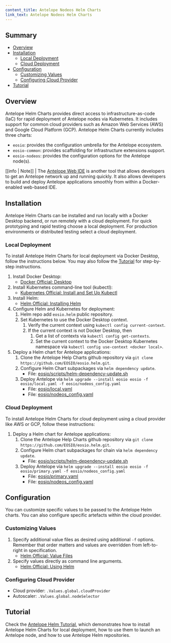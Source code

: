 ```yaml
---
content_title: Antelope Nodeos Helm Charts
link_text: Antelope Nodeos Helm Charts
---
```


## Summary

* [Overview](#overview)
* [Installation](#installation)
    * [Local Deployment](#local-deployment)
    * [Cloud Deployment](#cloud-deployment)
* [Configuration](#configuration)
    * [Customizing Values](#customizing-values)
    * [Configuring Cloud Provider](#configuring-cloud-provider)
* [Tutorial](#tutorial)

## Overview

Antelope Helm Charts provides direct access to infrastructure-as-code (IaC) for rapid deployment of Antelope nodes via Kubernetes. It includes support for common cloud providers such as Amazon Web Services (AWS) and Google Cloud Platform (GCP). Antelope Helm Charts currently includes three charts:

  * `eosio`: provides the configuration umbrella for the Antelope ecosystem.
  * `eosio-common`: provides scaffolding for infrastructure extensions support.
  * `eosio-nodeos`: provides the configuration options for the Antelope node(s).

[[info | Note]]
| The [Antelope Web IDE](https://github.com/EOSIO/eosio-web-ide) is another tool that allows developers to get an Antelope network up and running quickly. It also allows developers to build and deploy Antelope applications smoothly from within a Docker-enabled web-based IDE.

## Installation

Antelope Helm Charts can be installed and run locally with a Docker Desktop backend, or run remotely with a cloud deployment. For quick prototyping and rapid testing choose a local deployment. For production environments or distributed testing select a cloud deployment.

### Local Deployment

To install Antelope Helm Charts for local deployment via Docker Desktop, follow the instructions below. You may also follow the [Tutorial](https://docs.eosnetwork.com/welcome/v2.2/tools/eosio-helm/tutorial) for step-by-step instructions.

1. Install Docker Desktop:
    * [Docker Official: Desktop](https://docs.docker.com/desktop)
2. Install Kubernetes command-line tool (kubectl):
    * [Kubernetes Official: Install and Set Up Kubectl](https://kubernetes.io/docs/tasks/tools/install-kubectl)
3. Install Helm:
    * [Helm Official: Installing Helm](https://helm.sh/docs/intro/install)
4. Configure Helm and Kubernetes for deployment:
    1. Helm repo add `eosio.helm` public repository.
    2. Set Kubernetes to use the Docker Desktop context.
        1. Verify the current context using `kubectl config current-context`.
        2. If the current context is not Docker Desktop, then
            1. Get a list of contexts via `kubectl config get-contexts`.
            2. Set the current context to the Docker Desktop Kubernetes namespace via `kubectl config use-context <docker local>`.
5. Deploy a Helm chart for Antelope applications:
    1. Clone the Antelope Help Charts github repository via `git clone https://github.com/EOSIO/eosio.helm.git`.
    2. Configure Helm Chart subpackages via `helm dependency update`.
        * File: [eosio/scripts/helm-dependency-update.sh](https://github.com/EOSIO/eosio.helm/blob/master/eosio/scripts/helm-dependency-update.sh)
    3. Deploy Antelope via `helm upgrade --install eosio eosio -f eosio/local.yaml -f eosio/nodeos_config.yaml`
        * File: [eosio/local.yaml](https://github.com/EOSIO/eosio.helm/blob/master/eosio/local.yaml)
        * File: [eosio/nodeos_config.yaml](https://github.com/EOSIO/eosio.helm/blob/master/eosio/nodeos_config.yaml)

### Cloud Deployment

To install Antelope Helm Charts for cloud deployment using a cloud provider like AWS or GCP, follow these instructions:

1. Deploy a Helm chart for Antelope applications:
    1. Clone the Antelope Help Charts github repository via `git clone https://github.com/EOSIO/eosio.helm.git`.
    1. Configure Helm chart subpackages for chain via `helm dependency update`.
        * File: [eosio/scripts/helm-dependency-update.sh](https://github.com/EOSIO/eosio.helm/blob/master/eosio/scripts/helm-dependency-update.sh)
    1. Deploy Antelope via `helm upgrade --install eosio eosio -f eosio/primary.yaml -f eosio/nodeos_config.yaml`
        * File: [eosio/primary.yaml](https://github.com/EOSIO/eosio.helm/blob/master/eosio/primary.yaml)
        * File: [eosio/nodeos_config.yaml](https://github.com/EOSIO/eosio.helm/blob/master/eosio/nodeos_config.yaml)

## Configuration

You can customize specific values to be passed to the Antelope Helm charts. You can also configure specific artefacts within the cloud provider.

### Customizing Values

1. Specify additional value files as desired using additional `-f` options. Remember that order matters and values are overridden from left-to-right in specification.
    * [Helm Official: Value Files](https://helm.sh/docs/chart_template_guide/values_files)
1. Specify values directly as command line arguments.
    * [Helm Official: Using Helm](https://helm.sh/docs/intro/using_helm)

### Configuring Cloud Provider

* Cloud provider: `.Values.global.cloudProvider`
* Autoscaler: `.Values.global.nodeSelector`

## Tutorial

Check the [Antelope Helm Tutorial](https://docs.eosnetwork.com/welcome/v2.2/tools/eosio-helm/tutorial), which demonstrates how to install Antelope Helm Charts for local deployment, how to use them to launch an Antelope node, and how to use Antelope Helm repositories.
